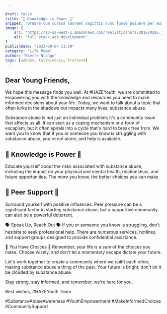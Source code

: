 ```yaml
---

draft: false
title: "🌱 Knowledge is Power 🌱"
snippet: "Ornare cum cursus laoreet sagittis nunc fusce posuere per euismod dis vehicula a, semper fames lacus maecenas dictumst pulvinar neque enim non potenti. Torquent hac sociosqu eleifend potenti."
image: {
    src: "https://s3-us-west-1.amazonaws.com/realisticshots/2016/0205.jpg",
    alt: "full stack web development"
}
publishDate: "2023-09-04 11:39"
category: "Life Poem"
author: "Pierre Ntango"
tags: [webdev, tailwindcss, frontend]
---
```

## Dear Young Friends,

We hope this message finds you well. At #HAZEYouth, we are committed to empowering you with the knowledge and resources you need to make informed decisions about your life. Today, we want to talk about a topic that often lurks in the shadows but impacts many lives: substance abuse.

Substance abuse is not just an individual problem; it's a community issue that affects us all. It can start as a coping mechanism or a form of escapism, but it often spirals into a cycle that's hard to break free from. We want you to know that if you or someone you know is struggling with substance abuse, you're not alone, and help is available.

## 🌱 Knowledge is Power 🌱
Educate yourself about the risks associated with substance abuse, including the impact on your physical and mental health, relationships, and future opportunities. The more you know, the better choices you can make.

## 🤝 Peer Support 🤝
Surround yourself with positive influences. Peer pressure can be a significant factor in starting substance abuse, but a supportive community can also be a powerful deterrent.

🗣️ Speak Up, Reach Out 🗣️
If you or someone you know is struggling, don't hesitate to seek professional help. There are numerous services, hotlines, and support groups designed to provide confidential assistance.

🌈 You Have Choices 🌈
Remember, your life is a sum of the choices you make. Choose wisely, and don't let a momentary escape dictate your future.

Let's work together to create a community where we uplift each other, making substance abuse a thing of the past. Your future is bright; don't let it be clouded by substance abuse.

Stay strong, stay informed, and remember, we're here for you.

Best wishes,
#HAZEYouth Team

#SubstanceAbuseAwareness #YouthEmpowerment #MakeInformedChoices #CommunitySupport

